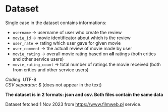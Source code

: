 # Dataset 
Single case in the dataset contains informations:
- `username` -> username of user who create the review
- `movie_id` -> movie identificator about which is the review
- `user_rate` -> rating which user gave for given movie
- `user_comment` -> the actuall review of movie made by user
- `movie_rating` -> overall movie rating based on **all** ratings (both critics and other service users)
- `movie_rating_count` -> total number of ratings the movie received (both from critics and other service users)

*Coding*: UTF-8\
*CSV separator*: $ (does not appear in the text)

**The dataset is in 2 formats: json and csv. Both files contain the same data**

Dataset fetched 1 Nov 2023 from https://www.filmweb.pl service.
